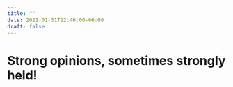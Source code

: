 ```yaml
---
title: ""
date: 2021-01-31T22:46:00-06:00
draft: false
---
```


# Strong opinions, sometimes strongly held!
